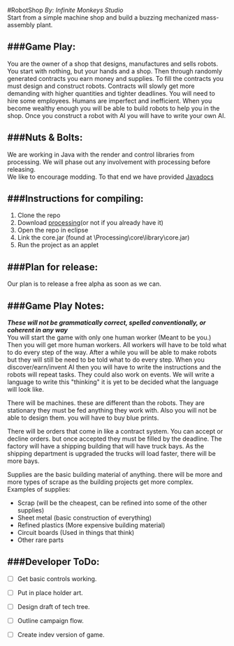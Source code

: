 #RobotShop
*By: Infinite Monkeys Studio*  
Start from a simple machine shop and build a buzzing mechanized mass-assembly plant.

###Game Play:
---
You are the owner of a shop that designs, manufactures and sells robots.  You start with nothing, but your hands and a shop. Then through randomly generated contracts you earn money and supplies. To fill the contracts you must design and construct robots. Contracts will slowly get more demanding with higher quantities and tighter deadlines. You will need to hire some employees. Humans are imperfect and inefficient. When you become wealthy enough you will be able to build robots to help you in the shop. Once you construct a robot with AI you will have to write your own AI.

###Nuts & Bolts:
---
We are working in Java with the render and control libraries from processing. We will phase out any involvement with processing before releasing.  
We like to encourage modding. To that end we have provided [Javadocs](http://InfiniteMonkeysStudio.bitbucket.org)

###Instructions for compiling:
---
1. Clone the repo
1. Download [processing](https://www.processing.org/download/)(or not if you already have it)
1. Open the repo in eclipse
1. Link the core.jar (found at \Processing\core\library\core.jar)
1. Run the project as an applet

###Plan for release:
---
Our plan is to release a free alpha as soon as we can.

###Game Play Notes:
---
***These will not be grammatically correct, spelled conventionally, or coherent in any way***  
You will start the game with only one human worker (Meant to be you.) Then you will get more human workers. All workers will have to be told what to do every step of the way.
After a while you will be able to make robots but they will still be need to be told what to do every step. When you discover/earn/invent AI then you will have to write the instructions and the robots will repeat tasks.  They could also work on events.
We will write a language to write this "thinking" it is yet to be decided what the language will look like.  

There will be machines. these are different than the robots. They are stationary they must be fed anything they work with. Also you will not be able to design them. you will have to buy blue prints.

There will be orders that come in like a contract system.  You can accept or decline orders.  but once accepted they must be filled by the deadline.  The factory will have a shipping building that will have truck bays.  As the shipping department is upgraded the trucks will load faster, there will be more bays.  

Supplies are the basic building material of anything. there will be more and more types of scrape as the building projects get more complex.   
Examples of supplies: 
*  Scrap (will be the cheapest, can be refined into some of the other supplies)
*  Sheet metal (basic construction of everything)
*  Refined plastics (More expensive building material)
*  Circuit boards (Used in things that think)
*  Other rare parts

###Developer ToDo:
---
* [ ] Get basic controls working.
* [ ] Put in place holder art.
* [ ] Design draft of tech tree.
* [ ] Outline campaign flow.
* [ ] Create indev version of game.


